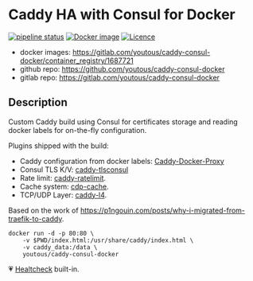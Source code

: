 # Caddy HA with Consul for Docker

[![pipeline status](https://gitlab.com/youtous/caddy-consul-docker/badges/master/pipeline.svg)](https://gitlab.com/youtous/caddy-consul-docker/-/commits/master) 
[![Docker image](https://img.shields.io/badge/image-registry.gitlab.com%2Fyoutous%2Fcaddy--consul--docker-FA7035?logo=docker)](https://gitlab.com/youtous/caddy-consul-docker/container_registry/1687721) 
[![Licence](https://img.shields.io/github/license/youtous/caddy-consul-docker)](https://github.com/youtous/caddy-consul-docker/blob/master/LICENSE)

- docker images: https://gitlab.com/youtous/caddy-consul-docker/container_registry/1687721
- github repo: https://github.com/youtous/caddy-consul-docker
- gitlab repo: https://gitlab.com/youtous/caddy-consul-docker

## Description

Custom Caddy build using Consul for certificates storage and reading docker labels for on-the-fly configuration.

Plugins shipped with the build:
 - Caddy configuration from docker labels: [Caddy-Docker-Proxy](https://github.com/lucaslorentz/caddy-docker-proxy/)
 - Consul TLS K/V: [caddy-tlsconsul](https://github.com/pteich/caddy-tlsconsul)
 - Rate limit: [caddy-ratelimit](https://github.com/hundertzehn/caddy-ratelimit).
 - Cache system: [cdp-cache](https://github.com/sillygod/cdp-cache).
 - TCP/UDP Layer: [caddy-l4](https://github.com/mholt/caddy-l4).

Based on the work of https://p1ngouin.com/posts/why-i-migrated-from-traefik-to-caddy.

```
docker run -d -p 80:80 \
    -v $PWD/index.html:/usr/share/caddy/index.html \
    -v caddy_data:/data \
    youtous/caddy-consul-docker
```

:heartpulse: [Healtcheck](https://docs.docker.com/engine/reference/builder/#healthcheck) built-in.